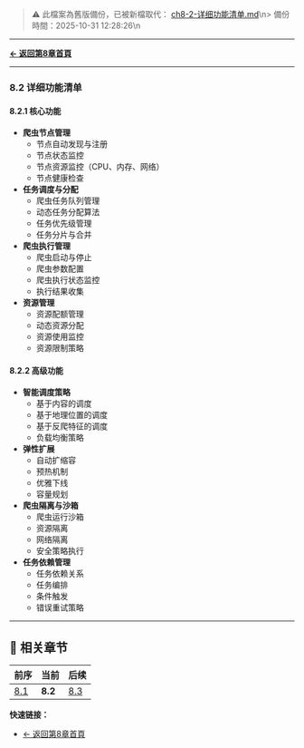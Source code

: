 <!-- LEGACY FILE NOTICE -->
> ⚠️ 此檔案為舊版備份，已被新檔取代： [ch8-2-详细功能清单.md](ch8-2-详细功能清单.md)\n> 備份時間：2025-10-31 12:28:26\n
---

**[← 返回第8章首頁](ch8-index.md)**

---

### 8.2 详细功能清单

#### 8.2.1 核心功能
- **爬虫节点管理**
  - 节点自动发现与注册
  - 节点状态监控
  - 节点资源监控（CPU、内存、网络）
  - 节点健康检查
- **任务调度与分配**
  - 爬虫任务队列管理
  - 动态任务分配算法
  - 任务优先级管理
  - 任务分片与合并
- **爬虫执行管理**
  - 爬虫启动与停止
  - 爬虫参数配置
  - 爬虫执行状态监控
  - 执行结果收集
- **资源管理**
  - 资源配额管理
  - 动态资源分配
  - 资源使用监控
  - 资源限制策略

#### 8.2.2 高级功能
- **智能调度策略**
  - 基于内容的调度
  - 基于地理位置的调度
  - 基于反爬特征的调度
  - 负载均衡策略
- **弹性扩展**
  - 自动扩缩容
  - 预热机制
  - 优雅下线
  - 容量规划
- **爬虫隔离与沙箱**
  - 爬虫运行沙箱
  - 资源隔离
  - 网络隔离
  - 安全策略执行
- **任务依赖管理**
  - 任务依赖关系
  - 任务编排
  - 条件触发
  - 错误重试策略

---

## 📑 相关章节

| 前序 | 当前 | 后续 |
|-----|------|------|
| [8.1](ch8-1.md) | **8.2** | [8.3](ch8-3.md) |

**快速链接：**
- [← 返回第8章首頁](ch8-index.md)
